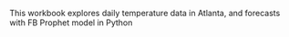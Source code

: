 This workbook explores daily temperature data in Atlanta, and forecasts with FB Prophet model in Python
